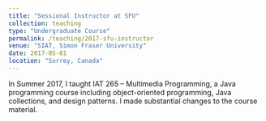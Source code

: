 ```yaml
---
title: "Sessional Instructor at SFU"
collection: teaching
type: "Undergraduate Course"
permalink: /teaching/2017-sfu-instructor
venue: "SIAT, Simon Fraser University"
date: 2017-05-01
location: "Surrey, Canada"
---
```


In Summer 2017, I taught IAT 265 – Multimedia Programming, a Java programming course including object-oriented programming, Java collections, and design patterns. I made substantial changes to the course material.
